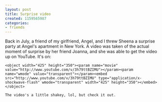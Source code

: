 ```yaml
---
layout: post
title: Surprise video
created: 1159565987
categories:
- friends
---
```

Back in July, a friend of my girlfriend, Angel, and I threw Sheena a surprise party at Angel's apartment in New York. A video was taken of the actual moment of surprise by her friend Joanna, and she was able to get the video up on YouTube. It's on:

	<object width="425" height="350"><param name="movie" value="http://www.youtube.com/v/3h79ttBZIMU"></param><param name="wmode" value="transparent"></param><embed src="http://www.youtube.com/v/3h79ttBZIMU" type="application/x-shockwave-flash" wmode="transparent" width="425" height="350"></embed></object>

	The video's a little shakey, lol, but check it out.

